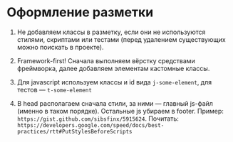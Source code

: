 # Оформление разметки

1. Не добавляем классы в разметку, если они не используются стилями, 
   скриптами или тестами (перед удалением существующих можно поискать в проекте). 

2. Framework-first! Сначала выполняем вёрстку средствами фреймворка, 
   далее добавляем элементам кастомные классы.

3. Для javascript используем классы и id вида `j-some-element`, для тестов — `t-some-element`

4. В head располагаем сначала стили, за ними — главный js-файл (именно в таком порядке). Остальные js убираем в footer.
   Пример: `https://gist.github.com/sibsfinx/5915624`. 
   Почитать: `https://developers.google.com/speed/docs/best-practices/rtt#PutStylesBeforeScripts`
